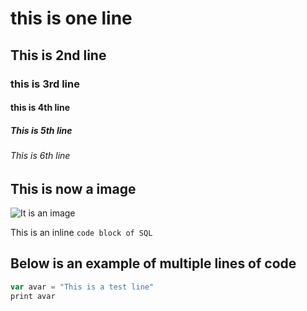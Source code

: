 # this is one line
## This is 2nd line
### this is 3rd line
#### this is 4th line
##### This is 5th line
###### This is 6th line

## This is now a **image**
![It is an image](https://octodex.github.com/images/yaktocat.png)

This is an inline `code block of SQL`
## Below is an example of multiple lines of code
```javascript
var avar = "This is a test line"
print avar
```
